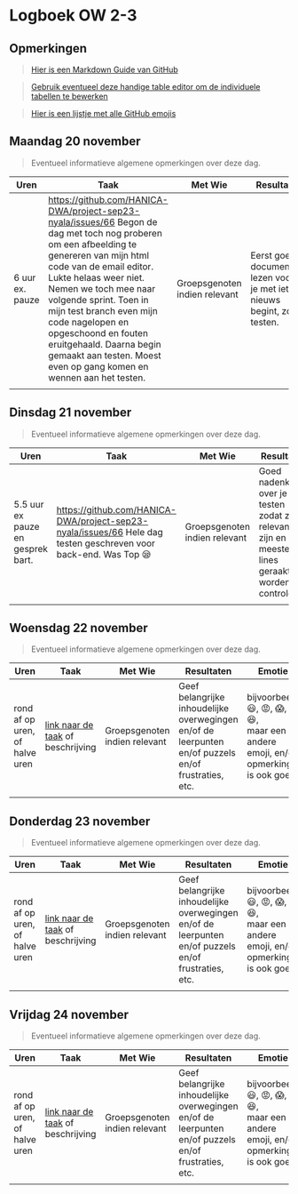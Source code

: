 # Logboek OW 2-3

## Opmerkingen

> [Hier is een Markdown Guide van GitHub](https://guides.github.com/features/mastering-markdown/)

> [Gebruik eventueel deze handige table editor om de individuele tabellen te bewerken](https://www.tablesgenerator.com/markdown_tables)

> [Hier is een lijstje met alle GitHub emojis](https://github.com/ikatyang/emoji-cheat-sheet/blob/master/README.md)

## Maandag 20 november

> Eventueel informatieve algemene opmerkingen over deze dag.

| Uren | Taak  | Met Wie | Resultaten | Emotie | Link |
|---|---|---|---|---|---|
| 6 uur ex. pauze | https://github.com/HANICA-DWA/project-sep23-nyala/issues/66 Begon de dag met toch nog proberen om een afbeelding te genereren van mijn html code van de email editor. Lukte helaas weer niet. Nemen we toch mee naar volgende sprint. Toen in mijn test branch even mijn code nagelopen en opgeschoond en fouten eruitgehaald. Daarna begin gemaakt aan testen. Moest even op gang komen en wennen aan het testen.  | Groepsgenoten indien relevant | Eerst goed documentatie lezen voordat je met iets nieuws begint, zoals testen.  |:rage: | https://github.com/HANICA-DWA/project-sep23-nyala/commit/c8bfd8d68cab53dbfe72da7d096b69a4e6c8d421, https://github.com/HANICA-DWA/project-sep23-nyala/commit/6f9bbc3251d8d5e3e788f325d150b6be808b56e6 |
| | | | | | |


## Dinsdag 21 november

> Eventueel informatieve algemene opmerkingen over deze dag.

| Uren | Taak  | Met Wie | Resultaten | Emotie | Link |
|---|---|---|---|---|---|
| 5.5 uur ex pauze en gesprek bart.  | https://github.com/HANICA-DWA/project-sep23-nyala/issues/66 Hele dag testen geschreven voor back-end. Was Top :sleepy: | Groepsgenoten indien relevant | Goed nadenken over je testen zodat ze relevant zijn en dat meeste lines geraakt worden controleren.  |:nauseated_face:, :vomiting_face:  |https://github.com/HANICA-DWA/project-sep23-nyala/commit/ede800ec526697b1f59a931527cace2f51693811 , https://github.com/HANICA-DWA/project-sep23-nyala/commit/3feae59dcd2b31834ee2950ca2da6444900df775|
| | | | | | |

## Woensdag 22 november

> Eventueel informatieve algemene opmerkingen over deze dag.

| Uren | Taak  | Met Wie | Resultaten | Emotie | Link |
|---|---|---|---|---|---|
| rond af op uren, of halve uren | [link naar de taak](https://github.com/link-naar-de-taak) of beschrijving | Groepsgenoten indien relevant | Geef belangrijke inhoudelijke overwegingen en/of de leerpunten en/of puzzels en/of frustraties, etc.  |bijvoorbeeld <br />:smiley:, :rage:, :scream:, of :satisfied:, <br />maar een andere emoji, en/of opmerking is ook goed | [link naar de resultaten](https://github.com/link-naar-de-commit) |
| | | | | | |

## Donderdag 23 november

> Eventueel informatieve algemene opmerkingen over deze dag.

| Uren | Taak  | Met Wie | Resultaten | Emotie | Link |
|---|---|---|---|---|---|
| rond af op uren, of halve uren | [link naar de taak](https://github.com/link-naar-de-taak) of beschrijving | Groepsgenoten indien relevant | Geef belangrijke inhoudelijke overwegingen en/of de leerpunten en/of puzzels en/of frustraties, etc.  |bijvoorbeeld <br />:smiley:, :rage:, :scream:, of :satisfied:, <br />maar een andere emoji, en/of opmerking is ook goed | [link naar de resultaten](https://github.com/link-naar-de-commit) |
| | | | | | |



## Vrijdag 24 november

> Eventueel informatieve algemene opmerkingen over deze dag.

| Uren | Taak  | Met Wie | Resultaten | Emotie | Link |
|---|---|---|---|---|---|
| rond af op uren, of halve uren | [link naar de taak](https://github.com/link-naar-de-taak) of beschrijving | Groepsgenoten indien relevant | Geef belangrijke inhoudelijke overwegingen en/of de leerpunten en/of puzzels en/of frustraties, etc.  |bijvoorbeeld <br />:smiley:, :rage:, :scream:, of :satisfied:, <br />maar een andere emoji, en/of opmerking is ook goed | [link naar de resultaten](https://github.com/link-naar-de-commit) |
| | | | | | |
